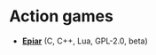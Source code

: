 # Action games

[comment]: # (start of autogenerated content, do not edit)
- **[Epiar](epiar.md)** (C, C++, Lua, GPL-2.0, beta)

[comment]: # (end of autogenerated content)